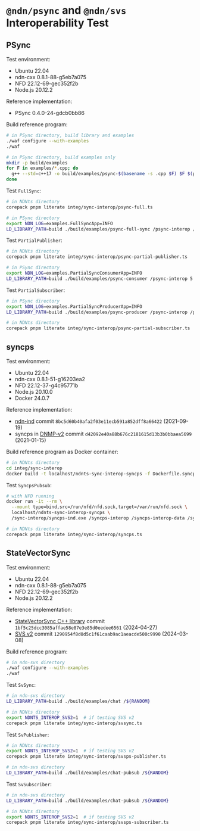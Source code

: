 # `@ndn/psync` and `@ndn/svs` Interoperability Test

## PSync

Test environment:

* Ubuntu 22.04
* ndn-cxx 0.8.1-88-g5eb7a075
* NFD 22.12-69-gec352f2b
* Node.js 20.12.2

Reference implementation:

* PSync 0.4.0-24-gdcb0bb86

Build reference program:

```bash
# in PSync directory, build library and examples
./waf configure --with-examples
./waf

# in PSync directory, build examples only
mkdir -p build/examples
for F in examples/*.cpp; do
  g++ --std=c++17 -o build/examples/psync-$(basename -s .cpp $F) $F $(pkg-config --cflags --libs libndn-cxx PSync)
done
```

Test `FullSync`:

```bash
# in NDNts directory
corepack pnpm literate integ/sync-interop/psync-full.ts

# in PSync directory
export NDN_LOG=examples.FullSyncApp=INFO
LD_LIBRARY_PATH=build ./build/examples/psync-full-sync /psync-interop /psync-memphis/${RANDOM} 10 1000
```

Test `PartialPublisher`:

```bash
# in NDNts directory
corepack pnpm literate integ/sync-interop/psync-partial-publisher.ts

# in PSync directory
export NDN_LOG=examples.PartialSyncConsumerApp=INFO
LD_LIBRARY_PATH=build ./build/examples/psync-consumer /psync-interop 5
```

Test `PartialSubscriber`:

```bash
# in PSync directory
export NDN_LOG=examples.PartialSyncProducerApp=INFO
LD_LIBRARY_PATH=build ./build/examples/psync-producer /psync-interop /psync-memphis/${RANDOM} 10 1000

# in NDNts directory
corepack pnpm literate integ/sync-interop/psync-partial-subscriber.ts
```

## syncps

Test environment:

* Ubuntu 22.04
* ndn-cxx 0.8.1-51-g16203ea2
* NFD 22.12-37-g4c95771b
* Node.js 20.10.0
* Docker 24.0.7

Reference implementation:

* [ndn-ind](https://github.com/operantnetworks/ndn-ind) commit `8bc5d60b40afa2f03e11ecb591a852dff8a66422` (2021-09-19)
* syncps in [DNMP-v2](https://github.com/pollere/DNMP-v2) commit `d42092e40a88b676c2181615d13b3b0bbaea5699` (2021-01-15)

Build reference program as Docker container:

```bash
# in NDNts directory
cd integ/sync-interop
docker build -t localhost/ndnts-sync-interop-syncps -f Dockerfile.syncps .
```

Test `SyncpsPubsub`:

```bash
# with NFD running
docker run -it --rm \
  --mount type=bind,src=/run/nfd/nfd.sock,target=/var/run/nfd.sock \
  localhost/ndnts-sync-interop-syncps \
  /sync-interop/syncps-ind.exe /syncps-interop /syncps-interop-data /syncps-interop-data/ind/$RANDOM

# in NDNts directory
corepack pnpm literate integ/sync-interop/syncps.ts
```

## StateVectorSync

Test environment:

* Ubuntu 22.04
* ndn-cxx 0.8.1-88-g5eb7a075
* NFD 22.12-69-gec352f2b
* Node.js 20.12.2

Reference implementation:

* [StateVectorSync C++ library](https://github.com/named-data/ndn-svs) commit `1bf5c25dcc3085affae58e87e3e85d0eedee6561` (2024-04-27)
* [SVS v2](https://github.com/named-data/ndn-svs/pull/26) commit `1290954f8d0d5c1f61caab9ac1aeacde500c9990` (2024-03-08)

Build reference program:

```bash
# in ndn-svs directory
./waf configure --with-examples
./waf
```

Test `SvSync`:

```bash
# in ndn-svs directory
LD_LIBRARY_PATH=build ./build/examples/chat /${RANDOM}

# in NDNts directory
export NDNTS_INTEROP_SVS2=1  # if testing SVS v2
corepack pnpm literate integ/sync-interop/svsync.ts
```

Test `SvPublisher`:

```bash
# in NDNts directory
export NDNTS_INTEROP_SVS2=1  # if testing SVS v2
corepack pnpm literate integ/sync-interop/svsps-publisher.ts

# in ndn-svs directory
LD_LIBRARY_PATH=build ./build/examples/chat-pubsub /${RANDOM}
```

Test `SvSubscriber`:

```bash
# in ndn-svs directory
LD_LIBRARY_PATH=build ./build/examples/chat-pubsub /${RANDOM}

# in NDNts directory
export NDNTS_INTEROP_SVS2=1  # if testing SVS v2
corepack pnpm literate integ/sync-interop/svsps-subscriber.ts
```
